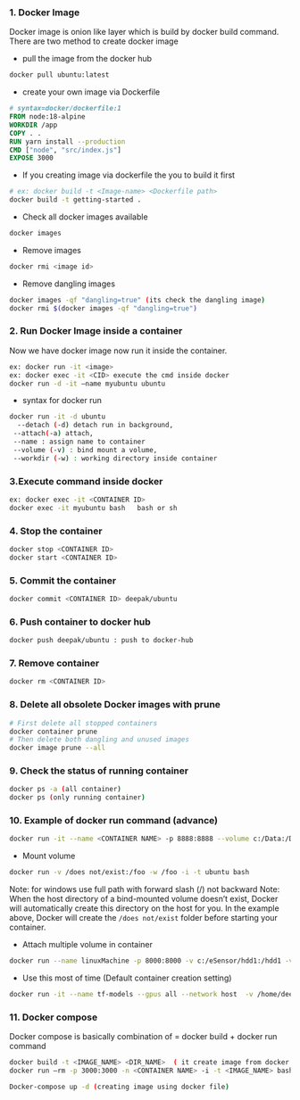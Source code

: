 
### 1. Docker Image
Docker image is onion like layer which is build by docker build command. There are two method to create docker image
- pull the image from the docker hub
```bash
docker pull ubuntu:latest
```
- create your own image via Dockerfile
```dockerfile
# syntax=docker/dockerfile:1
FROM node:18-alpine
WORKDIR /app
COPY . .
RUN yarn install --production
CMD ["node", "src/index.js"]
EXPOSE 3000
```
- If you creating image via dockerfile the you to build it first
```bash
# ex: docker build -t <Image-name> <Dockerfile path>
docker build -t getting-started .
```
- Check all docker images available
```bash
docker images
```

- Remove images
```bash
docker rmi <image id>
```
- Remove dangling images
```bash
docker images -qf "dangling=true" (its check the dangling image)
docker rmi $(docker images -qf "dangling=true")
```
### 2. Run Docker Image inside a container
Now we have docker image now run it inside the container.

```bash
ex: docker run -it <image>
ex: docker exec -it <CID> execute the cmd inside docker
docker run -d -it –name myubuntu ubuntu
```
- syntax for docker run

```sh
docker run -it -d ubuntu
  --detach (-d) detach run in background, 
 --attach(-a) attach, 
 --name : assign name to container
 --volume (-v) : bind mount a volume, 
 --workdir (-w) : working directory inside container
```

### 3.Execute command inside docker
```bash
ex: docker exec -it <CONTAINER ID>
docker exec -it myubuntu bash   bash or sh
```
### 4. Stop the container
```bash
docker stop <CONTAINER ID>
docker start <CONTAINER ID> 
```
### 5. Commit the container
```bash
docker commit <CONTAINER ID> deepak/ubuntu
```
### 6. Push container to docker hub
```bash
docker push deepak/ubuntu : push to docker-hub 
```

### 7. Remove container
```bash
docker rm <CONTAINER ID>
```
### 8. Delete all obsolete Docker images with prune
```bash
# First delete all stopped containers
docker container prune
# Then delete both dangling and unused images
docker image prune --all
```
### 9. Check the status of running container
```bash
docker ps -a (all container)
docker ps (only running container)
```

### 10. Example of docker run command (advance)
```bash
docker run -it --name <CONTAINER NAME> -p 8888:8888 --volume c:/Data:/Data --workdir /Data/ <IMAGE NAME> bash
```
- Mount volume
```bash
docker run -v /does not/exist:/foo -w /foo -i -t ubuntu bash
```
Note: for windows use full path with forward slash (/) not backward
Note: When the host directory of a bind-mounted volume doesn’t exist, Docker will automatically create this directory on the host for you. In the example above, Docker will create the ```/does not/exist``` folder before starting your container.

- Attach multiple volume in container
```bash
docker run --name linuxMachine -p 8000:8000 -v c:/eSensor/hdd1:/hdd1 -v c:/eSensor/hdd2:/hdd2 -i -t ubuntu:18.04 bash
```

- Use this most of time (Default container creation setting)
```bash
docker run -it --name tf-models --gpus all --network host  -v /home/deepak/Task/models:/home/models -w /home/models tensorflow/tensorflow bash
```

### 11. Docker compose 
Docker compose is basically combination of = docker build + docker run command
```bash
docker build -t <IMAGE_NAME> <DIR_NAME>  ( it create image from docker file)
docker run –rm -p 3000:3000 -n <CONTAINER NAME> -i -t <IMAGE_NAME> bash (it run the container)
```
```bash
Docker-compose up -d (creating image using docker file) 
```



